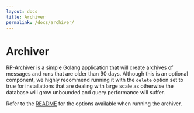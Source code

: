 ```yaml
---
layout: docs
title: Archiver
permalink: /docs/archiver/
---
```


# Archiver

[RP-Archiver](https://github.com/nyaruka/rp-archiver) is a simple Golang application
that will create archives of messages and runs that are older than 90 days. Although
this is an optional component, we highly recommend running it with the `delete` option
set to true for installations that are dealing with large scale as otherwise
 the database will grow unbounded and query performance will suffer.

Refer to the [README](https://github.com/nyaruka/rp-archiver/blob/master/README.md) for the options available
when running the archiver.
